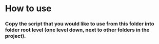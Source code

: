 # How to use

### Copy the script that you would like to use from this folder into folder root level (one level down, next to other folders in the project).